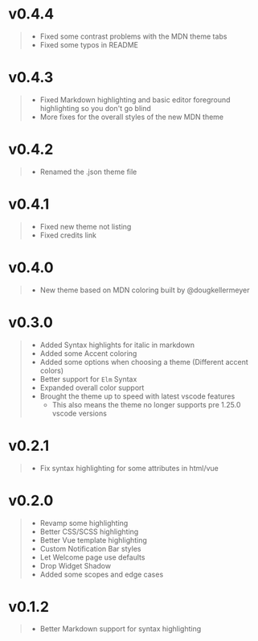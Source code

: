 # v0.4.4

> - Fixed some contrast problems with the MDN theme tabs
> - Fixed some typos in README

# v0.4.3

> - Fixed Markdown highlighting and basic editor foreground highlighting so you don't go blind
> - More fixes for the overall styles of the new MDN theme

# v0.4.2

> - Renamed the .json theme file

# v0.4.1

> - Fixed new theme not listing
> - Fixed credits link

# v0.4.0

> - New theme based on MDN coloring built by @dougkellermeyer

# v0.3.0

> - Added Syntax highlights for italic in markdown
> - Added some Accent coloring
> - Added some options when choosing a theme (Different accent colors)
> - Better support for `Elm` Syntax
> - Expanded overall color support
> - Brought the theme up to speed with latest vscode features
>    - This also means the theme no longer supports pre 1.25.0 vscode versions

# v0.2.1

> - Fix syntax highlighting for some attributes in html/vue

# v0.2.0

> - Revamp some highlighting
> - Better CSS/SCSS highlighting
> - Better Vue template highlighting
> - Custom Notification Bar styles
> - Let Welcome page use defaults
> - Drop Widget Shadow
> - Added some scopes and edge cases

# v0.1.2

> - Better Markdown support for syntax highlighting
